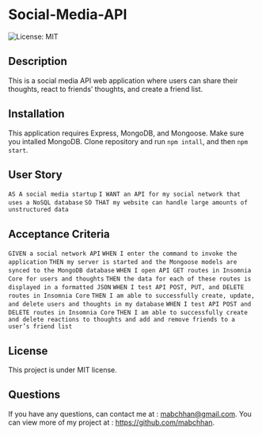 # Social-Media-API

![License: MIT](https://img.shields.io/badge/License-MIT-yellow.svg)

## Description

This is a social media API web application where users can share their thoughts, react to friends’ thoughts, and create a friend list.

## Installation

This application requires Express, MongoDB, and Mongoose. Make sure you intalled MongoDB. Clone repository and run `npm intall`, and then `npm start`.

## User Story

`AS A social media startup`
`I WANT an API for my social network that uses a NoSQL database`
`SO THAT my website can handle large amounts of unstructured data`

## Acceptance Criteria

`GIVEN a social network API`
`WHEN I enter the command to invoke the application`
`THEN my server is started and the Mongoose models are synced to the MongoDB database`
`WHEN I open API GET routes in Insomnia Core for users and thoughts`
`THEN the data for each of these routes is displayed in a formatted JSON`
`WHEN I test API POST, PUT, and DELETE routes in Insomnia Core`
`THEN I am able to successfully create, update, and delete users and thoughts in my database`
`WHEN I test API POST and DELETE routes in Insomnia Core`
`THEN I am able to successfully create and delete reactions to thoughts and add and remove friends to a user’s friend list`

## License

This project is under MIT license.

## Questions

If you have any questions, can contact me at : mabchhan@gmail.com. You can view more of my project at : https://github.com/mabchhan.
